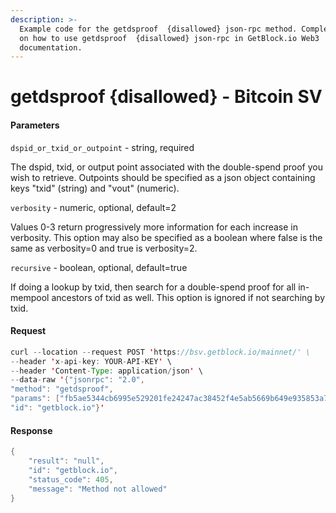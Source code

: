 ```yaml
---
description: >-
  Example code for the getdsproof  {disallowed} json-rpc method. Сomplete guide
  on how to use getdsproof  {disallowed} json-rpc in GetBlock.io Web3
  documentation.
---
```


# getdsproof {disallowed} - Bitcoin SV

#### Parameters

`dspid_or_txid_or_outpoint` - string, required

The dspid, txid, or output point associated with the double-spend proof you wish to retrieve. Outpoints should be specified as a json object containing keys "txid" (string) and "vout" (numeric).

`verbosity` - numeric, optional, default=2

Values 0-3 return progressively more information for each increase in verbosity. This option may also be specified as a boolean where false is the same as verbosity=0 and true is verbosity=2.

`recursive` - boolean, optional, default=true

If doing a lookup by txid, then search for a double-spend proof for all in-mempool ancestors of txid as well. This option is ignored if not searching by txid.

#### Request

```java
curl --location --request POST 'https://bsv.getblock.io/mainnet/' \ 
--header 'x-api-key: YOUR-API-KEY' \ 
--header 'Content-Type: application/json' \ 
--data-raw '{"jsonrpc": "2.0",
"method": "getdsproof",
"params": ["fb5ae5344cb6995e529201fe24247ac38452f4e5ab5669b649e935853a7a180a", null, null],
"id": "getblock.io"}'
```

#### Response

```java
{
    "result": "null",
    "id": "getblock.io",
    "status_code": 405,
    "message": "Method not allowed"
}
```
